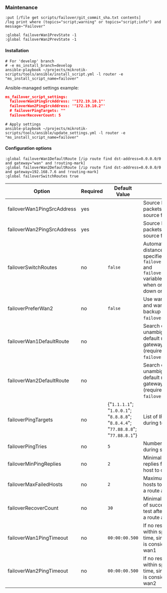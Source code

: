 ### Maintenance

```
:put [/file get scripts/failover/git_commit_sha.txt contents]
/log print where (topics="script;warning" or topics="script;info") and message~"Failover"

:global failoverWan1PrevState -1
:global failoverWan2PrevState -1
```

#### Installation

```shell
# For 'develop' branch
# -e ms_install_branch=develop
ansible-playbook ~/projects/mikrotik-scripts/tools/ansible/install_script.yml -l router -e "ms_install_script_name=failover"
```

Ansible-managed settings example:
```json
ms_failover_script_settings:
  failoverWan1PingSrcAddress: '"172.19.10.1"'
  failoverWan2PingSrcAddress: '"172.19.10.2"'
  # failoverPingTargets: ""
  failoverRecoverCount: 5
```

```shell
# Apply settings
ansible-playbook ~/projects/mikrotik-scripts/tools/ansible/update_settings.yml -l router -e "ms_install_script_name=failover"
```

#### Configuration options

```
:global failoverWan1DefaultRoute [/ip route find dst-address=0.0.0.0/0 and gateway="wan" and !routing-mark]
:global failoverWan2DefaultRoute [/ip route find dst-address=0.0.0.0/0 and gateway=192.168.7.6 and !routing-mark]
:global failoverSwitchRoutes true
```

| Option                     | Required  | Default<br>Value   | Description |
| -------------------------- | --------- | ------------------ | ----------- |
| failoverWan1PingSrcAddress | yes       |                    | Source IP address to use as packets<br>source for wan1 tests |
| failoverWan2PingSrcAddress | yes       |                    | Source IP address to use as packets<br>source for wan2 tests |
| failoverSwitchRoutes       | no        | `false`            | Automatically swap distances for routes,<br>specified in `failoverWan1DefaultRoute`<br>and `failoverWan1DefaultRoute` variables<br>when one of gateways go down or up |
| failoverPreferWan2         | no        | `false`            | Use wan2 as main route and wan1 as a<br>backup (used only when<br>`failoverSwitchRoutes=true`) |
| failoverWan1DefaultRoute   | no        |                    | Search query that unambiguously identifies<br>default route via wan1 gateway<br>(required when `failoverSwitchRoutes=true`)|
| failoverWan2DefaultRoute   | no        |                    | Search query that unambiguously identifies<br>default route via wan2 gateway<br>(required when `failoverSwitchRoutes=true`)|
| failoverPingTargets        | no        | {"`1.1.1.1`";<br>"`1.0.0.1`";<br>"`8.8.8.8`";<br>"`8.8.4.4`";<br>"`77.88.8.8`";<br>"`77.88.8.1`"} | List of IP addresses to ping during test |
| failoverPingTries          | no        | `5`                | Number of packets to send during single host test |
| failoverMinPingReplies     | no        | `2`                | Minimal number of ping replies for a single<br>host to consider it up |
| failoverMaxFailedHosts     | no        | `2`                | Maximum number of failed hosts to consider<br>a route as down |
| failoverRecoverCount       | no        | `30`               | Minimal successive count of successful<br>test after a fail to consider<br>a route as up again |
| failoverWan1PingTimeout    | no        | `00:00:00.500`     | If no responce is received within specified<br>time, single ping attempt<br>is considered failed for wan1 |
| failoverWan2PingTimeout    | no        | `00:00:00.500`     | If no responce is received within specified<br>time, single ping attempt<br>is considered failed for wan2 |
